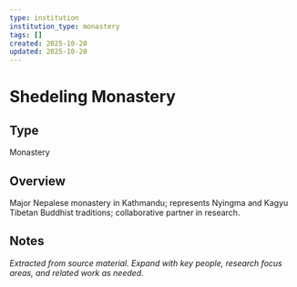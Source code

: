 ```yaml
---
type: institution
institution_type: monastery
tags: []
created: 2025-10-20
updated: 2025-10-20
---
```


# Shedeling Monastery

## Type

Monastery

## Overview

Major Nepalese monastery in Kathmandu; represents Nyingma and Kagyu Tibetan Buddhist traditions; collaborative partner in research.

## Notes

*Extracted from source material. Expand with key people, research focus areas, and related work as needed.*

